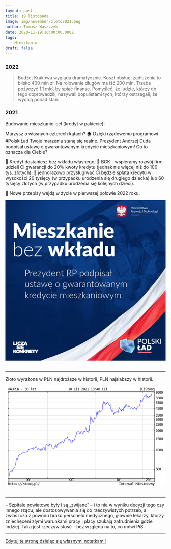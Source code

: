 ```yaml
---
layout: post
title: 19 listopada
image: img/november/zloto2021.png
author: Tomasz Waszczyk
date: 2020-11-19T10:00:00.000Z
tags:
  - Mieszkania
draft: false
---
```


### 2022

> Budżet Krakowa wygląda dramatycznie. Koszt obsługi zadłużenia to blisko 400 mln zł. Na rolowanie długów ma iść 200 mln. Trzeba pożyczyć 1,1 mld, by spiąć finanse. Pomyśleć, że ludzie, którzy do tego doprowadzili, nazywali populistami tych, którzy ostrzegali, że wydają ponad stan.

### 2021

Budowanie mieszkanio-cel (kredyt w pakiecie):

Marzysz o własnych czterech kątach? 🏠 Dzięki rządowemu programowi #PolskiŁad Twoje marzenia staną się realne. Prezydent Andrzej Duda podpisał ustawę o gwarantowanym kredycie mieszkaniowym! Co to oznacza dla Ciebie?

🔹 Kredyt dostaniesz bez wkładu własnego;
🔹 BGK - wspieramy rozwój firm udzieli Ci gwarancji do 20% kwoty kredytu (jednak nie więcej niż do 100 tys. złotych);
🔹 jednorazowo przysługiwać Ci będzie spłata kredytu w wysokości 20 tysięcy (w przypadku urodzenia się drugiego dziecka) lub 60 tysięcy złotych (w przypadku urodzenia się kolejnych dzieci).

🔔 Nowe przepisy wejdą w życie w pierwszej połowie 2022 roku.

<img src="./img/november/mieszkania.jpg"><br><br>

---

Złoto wyrażone w PLN najdroższe w historii, PLN najsłabszy w historii.

<img src="./img/november/zloto2021.png"><br><br>

---

– Szpitale powiatowe były i są „zwijane” – i to nie w wyniku decyzji tego czy innego rządu, ale dostosowywania się do rzeczywistych potrzeb, a zwłaszcza z powodu braku personelu medycznego, głównie lekarzy, którzy zniechęceni złymi warunkami pracy i płacy szukają zatrudnienia gdzie indziej. Taka jest rzeczywistość – bez względu na to, co mówi PiS

---

<a href="https://github.com/TomaszWaszczyk/historia.waszczyk.com/edit/master/src/content/november-19.md" target="_blank">Edytuj tę stronę dzieląc się własnymi notatkami!</a>
